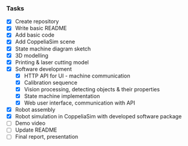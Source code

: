 ### Tasks

- [x] Create repository
- [x] Write basic README
- [x] Add basic code
- [x] Add CoppeliaSim scene
- [x] State machine diagram sketch
- [x] 3D modelling
- [x] Printing & laser cutting model
- [x] Software development
  - [x] HTTP API for UI - machine communication
  - [x] Calibration sequence
  - [x] Vision processing, detecting objects & their properties
  - [x] State machine implementation
  - [x] Web user interface, communication with API
- [x] Robot assembly
- [x] Robot simulation in CoppeliaSim with developed software package
- [ ] Demo video
- [ ] Update README
- [ ] Final report, presentation
